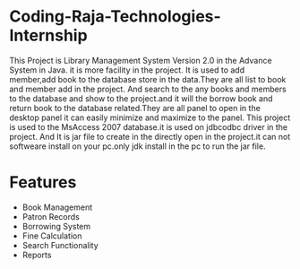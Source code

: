 # Coding-Raja-Technologies-Internship
This Project is Library Management System Version 2.0 in the Advance System in Java. it is more facility in the project.
It is used to add member,add book to the database store in the data.They are all list to book and member add in the project.
And search to the any books and members to the database and show to the project.and it will the borrow book and return book
to the database related.They are all panel to open in the desktop panel it can easily minimize and maximize to the panel.
This project is used to the MsAccess 2007 database.it is used on jdbcodbc driver in the project.
And It is jar file to create in the directly open in the project.it can not softweare install on your pc.only jdk install
in the pc to run the jar file.

# Features
- Book Management
- Patron Records
- Borrowing System
- Fine Calculation
- Search Functionality
- Reports
